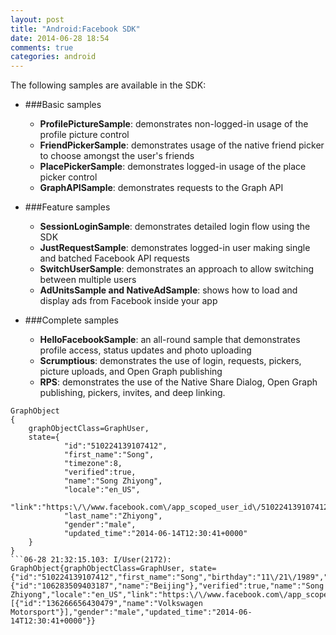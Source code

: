 ```yaml
---
layout: post
title: "Android:Facebook SDK"
date: 2014-06-28 18:54
comments: true
categories: android
---
```

The following samples are available in the SDK:

- ###Basic samples

	- **ProfilePictureSample**: demonstrates non-logged-in usage of the profile picture control
	- **FriendPickerSample**: demonstrates usage of the native friend picker to choose amongst the user's friends
	- **PlacePickerSample**: demonstrates logged-in usage of the place picker control
	- **GraphAPISample**: demonstrates requests to the Graph API

- ###Feature samples

	- **SessionLoginSample**: demonstrates detailed login flow using the SDK
	- **JustRequestSample**: demonstrates logged-in user making single and batched Facebook API requests
	- **SwitchUserSample**: demonstrates an approach to allow switching between multiple users
	- **AdUnitsSample and NativeAdSample**: shows how to load and display ads from Facebook inside your app

- ###Complete samples

	- **HelloFacebookSample**: an all-round sample that demonstrates profile access, status updates and photo uploading
	- **Scrumptious**: demonstrates the use of login, requests, pickers, picture uploads, and Open Graph publishing
	- **RPS**: demonstrates the use of the Native Share Dialog, Open Graph publishing, pickers, invites, and deep linking.

```
GraphObject
{	
	graphObjectClass=GraphUser,
	state={
			"id":"510224139107412",
			"first_name":"Song",
			"timezone":8,
			"verified":true,
			"name":"Song Zhiyong",
			"locale":"en_US",
			"link":"https:\/\/www.facebook.com\/app_scoped_user_id\/510224139107412\/",
			"last_name":"Zhiyong",
			"gender":"male",
			"updated_time":"2014-06-14T12:30:41+0000"
	}
}
```06-28 21:32:15.103: I/User(2172): GraphObject{graphObjectClass=GraphUser, state={"id":"510224139107412","first_name":"Song","birthday":"11\/21\/1989","timezone":8,"location":{"id":"106283509403187","name":"Beijing"},"verified":true,"name":"Song Zhiyong","locale":"en_US","link":"https:\/\/www.facebook.com\/app_scoped_user_id\/510224139107412\/","last_name":"Zhiyong","favorite_teams":[{"id":"136266656430479","name":"Volkswagen Motorsport"}],"gender":"male","updated_time":"2014-06-14T12:30:41+0000"}}
